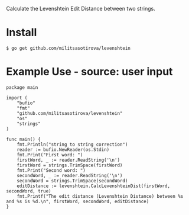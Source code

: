 Calculate the Levenshtein Edit Distance between two strings.

# Install
```
$ go get github.com/militsasotirova/levenshtein
```
# Example Use - source: user input
```
package main

import (
	"bufio"
	"fmt"
	"github.com/militsasotirova/levenshtein"
	"os"
	"strings"
)

func main() {
	fmt.Println("string to string correction")
	reader := bufio.NewReader(os.Stdin)
	fmt.Print("First word: ")
	firstWord, _ := reader.ReadString('\n')
	firstWord = strings.TrimSpace(firstWord)
	fmt.Print("Second word: ")
	secondWord, _ := reader.ReadString('\n')
	secondWord = strings.TrimSpace(secondWord)
	editDistance := levenshtein.CalcLevenshteinDist(firstWord, secondWord, true)
	fmt.Printf("The edit distance (Levenshtein Distance) between %s and %s is %d.\n", firstWord, secondWord, editDistance)
}

```

